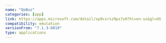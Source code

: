 ```yaml
---
name: "QoBuz"
categories: [app]
link: https://apps.microsoft.com/detail/xp9csrsz9ps7x0?hl=en-us&gl=US
compatibility: emulation
versionFrom: "7.1.3-b010"
type: applications
---
```


